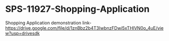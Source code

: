 # SPS-11927-Shopping-Application
Shopping Application demonstration link-https://drive.google.com/file/d/1znBbz2b4T3IwbnzFDwi5xTHlVN0o_4uE/view?usp=drivesdk

